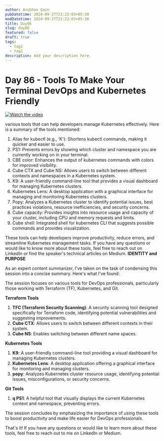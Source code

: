 ```yaml
---
author: Anubhav Gain
pubDatetime: 2024-09-27T21:22:03+05:30
modDatetime: 2024-09-27T21:22:03+05:30
title: Day86
slug: day86
featured: false
draft: true
tags:
  - tag1
  - tag2
description: Add your description here.
---
```


# Day 86 - Tools To Make Your Terminal DevOps and Kubernetes Friendly

[![Watch the video](/thumbnails/day86.png)](https://www.youtube.com/watch?v=QL7h9J5Eqd8)

various tools that can help developers manage Kubernetes effectively. Here is a summary of the tools mentioned:

1. Alias for kubectl (e.g., 'K'): Shortens kubectl commands, making it quicker and easier to use.
2. PS1: Prevents errors by showing which cluster and namespace you are currently working on in your terminal.
3. CBE color: Enhances the output of kubernetes commands with colors for improved visibility.
4. Cube CTX and Cube NS: Allows users to switch between different contexts and namespaces in a Kubernetes system.
5. K9: A user-friendly command-line tool that provides a visual dashboard for managing Kubernetes clusters.
6. Kubernetes Lens: A desktop application with a graphical interface for managing and monitoring Kubernetes clusters.
7. Popy: Analyzes a Kubernetes cluster to identify potential issues, best practices violations, resource inefficiencies, and security concerns.
8. Cube capacity: Provides insights into resource usage and capacity of your cluster, including CPU and memory requests and limits.
9. Cube shell: Integrated shell for kubernetes CLI that suggests possible commands and provides visualization.

These tools can help developers improve productivity, reduce errors, and streamline Kubernetes management tasks. If you have any questions or would like to know more about these tools, feel free to reach out on LinkedIn or find the speaker's technical articles on Medium.
**IDENTITY and PURPOSE**

As an expert content summarizer, I've taken on the task of condensing this session into a concise summary. Here's what I've found:

The session focuses on various tools for DevOps professionals, particularly those working with Terraform (TF), Kubernetes, and Git.

**Terraform Tools**

1. **TFC (Terraform Security Scanning)**: A security scanning tool designed specifically for Terraform code, identifying potential vulnerabilities and suggesting improvements.
2. **Cube CTX**: Allows users to switch between different contexts in their system.
3. **Cube NS**: Enables switching between different name spaces.

**Kubernetes Tools**

1. **K9**: A user-friendly command-line tool providing a visual dashboard for managing Kubernetes clusters.
2. **Kubernetes Lens**: A desktop application offering a graphical interface for monitoring and managing clusters.
3. **popy**: Analyzes Kubernetes cluster resource usage, identifying potential issues, misconfigurations, or security concerns.

**Git Tools**

1. **q PS1**: A helpful tool that visually displays the current Kubernetes context and namespace, preventing errors.

The session concludes by emphasizing the importance of using these tools to boost productivity and make life easier for DevOps professionals.

That's it! If you have any questions or would like to learn more about these tools, feel free to reach out to me on LinkedIn or Medium.
